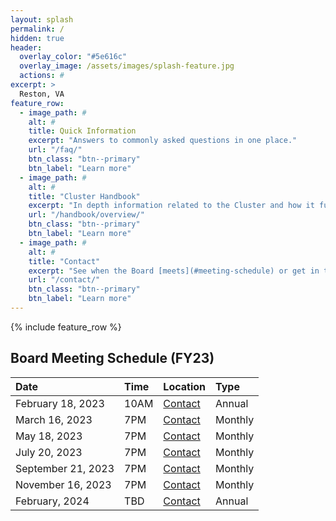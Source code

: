 ```yaml
---
layout: splash
permalink: /
hidden: true
header:
  overlay_color: "#5e616c"
  overlay_image: /assets/images/splash-feature.jpg
  actions: #
excerpt: >
  Reston, VA
feature_row:
  - image_path: #
    alt: #
    title: Quick Information
    excerpt: "Answers to commonly asked questions in one place."
    url: "/faq/"
    btn_class: "btn--primary"
    btn_label: "Learn more"
  - image_path: #
    alt: #
    title: "Cluster Handbook"
    excerpt: "In depth information related to the Cluster and how it functions."
    url: "/handbook/overview/"
    btn_class: "btn--primary"
    btn_label: "Learn more"
  - image_path: #
    alt: #
    title: "Contact"
    excerpt: "See when the Board [meets](#meeting-schedule) or get in touch with us for other questions."
    url: "/contact/"
    btn_class: "btn--primary"
    btn_label: "Learn more"          
---
```


{% include feature_row %}

<a name="meeting-schedule"></a>

## Board Meeting Schedule (FY23)

| Date                | Time   | Location          | Type
|:--------------------|:-------|:------------------|:-------
| February 18, 2023   | 10AM   | [Contact](https://soapstonerestonhoa.github.io/contact/) | Annual
| March 16, 2023      | 7PM    | [Contact](https://soapstonerestonhoa.github.io/contact/) | Monthly
| May 18, 2023        | 7PM    | [Contact](https://soapstonerestonhoa.github.io/contact/) | Monthly
| July 20, 2023       | 7PM    | [Contact](https://soapstonerestonhoa.github.io/contact/) | Monthly
| September 21, 2023  | 7PM    | [Contact](https://soapstonerestonhoa.github.io/contact/) | Monthly
| November 16, 2023   | 7PM    | [Contact](https://soapstonerestonhoa.github.io/contact/) | Monthly
| February, 2024      | TBD    | [Contact](https://soapstonerestonhoa.github.io/contact/) | Annual
